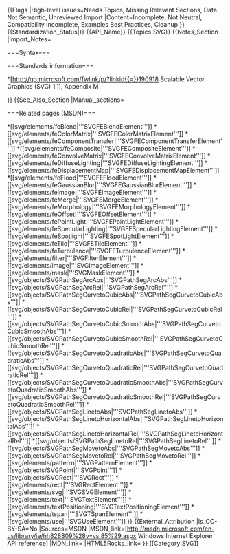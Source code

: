 {{Flags
|High-level issues=Needs Topics, Missing Relevant Sections, Data Not Semantic, Unreviewed Import
|Content=Incomplete, Not Neutral, Compatibility Incomplete, Examples Best Practices, Cleanup
}}
{{Standardization_Status|}}
{{API_Name}}
{{Topics|SVG}}
{{Notes_Section
|Import_Notes=

===Syntax===

===Standards information===

*[http://go.microsoft.com/fwlink/p/?linkid{{=}}190918 Scalable Vector Graphics (SVG) 1.1], Appendix M

}}
{{See_Also_Section
|Manual_sections=

===Related pages (MSDN)===

*[[svg/elements/feBlend|'''SVGFEBlendElement''']]
*[[svg/elements/feColorMatrix|'''SVGFEColorMatrixElement''']]
*[[svg/elements/feComponentTransfer|'''SVGFEComponentTransferElement''']]
*[[svg/elements/feComposite|'''SVGFECompositeElement''']]
*[[svg/elements/feConvolveMatrix|'''SVGFEConvolveMatrixElement''']]
*[[svg/elements/feDiffuseLighting|'''SVGFEDiffuseLightingElement''']]
*[[svg/elements/feDisplacementMap|'''SVGFEDisplacementMapElement''']]
*[[svg/elements/feFlood|'''SVGFEFloodElement''']]
*[[svg/elements/feGaussianBlur|'''SVGFEGaussianBlurElement''']]
*[[svg/elements/feImage|'''SVGFEImageElement''']]
*[[svg/elements/feMerge|'''SVGFEMergeElement''']]
*[[svg/elements/feMorphology|'''SVGFEMorphologyElement''']]
*[[svg/elements/feOffset|'''SVGFEOffsetElement''']]
*[[svg/elements/fePointLight|'''SVGFEPointLightElement''']]
*[[svg/elements/feSpecularLighting|'''SVGFESpecularLightingElement''']]
*[[svg/elements/feSpotlight|'''SVGFESpotLightElement''']]
*[[svg/elements/feTile|'''SVGFETileElement''']]
*[[svg/elements/feTurbulence|'''SVGFETurbulenceElement''']]
*[[svg/elements/filter|'''SVGFilterElement''']]
*[[svg/elements/image|'''SVGImageElement''']]
*[[svg/elements/mask|'''SVGMaskElement''']]
*[[svg/objects/SVGPathSegArcAbs|'''SVGPathSegArcAbs''']]
*[[svg/objects/SVGPathSegArcRel|'''SVGPathSegArcRel''']]
*[[svg/objects/SVGPathSegCurvetoCubicAbs|'''SVGPathSegCurvetoCubicAbs''']]
*[[svg/objects/SVGPathSegCurvetoCubicRel|'''SVGPathSegCurvetoCubicRel''']]
*[[svg/objects/SVGPathSegCurvetoCubicSmoothAbs|'''SVGPathSegCurvetoCubicSmoothAbs''']]
*[[svg/objects/SVGPathSegCurvetoCubicSmoothRel|'''SVGPathSegCurvetoCubicSmoothRel''']]
*[[svg/objects/SVGPathSegCurvetoQuadraticAbs|'''SVGPathSegCurvetoQuadraticAbs''']]
*[[svg/objects/SVGPathSegCurvetoQuadraticRel|'''SVGPathSegCurvetoQuadraticRel''']]
*[[svg/objects/SVGPathSegCurvetoQuadraticSmoothAbs|'''SVGPathSegCurvetoQuadraticSmoothAbs''']]
*[[svg/objects/SVGPathSegCurvetoQuadraticSmoothRel|'''SVGPathSegCurvetoQuadraticSmoothRel''']]
*[[svg/objects/SVGPathSegLinetoAbs|'''SVGPathSegLinetoAbs''']]
*[[svg/objects/SVGPathSegLinetoHorizontalAbs|'''SVGPathSegLinetoHorizontalAbs''']]
*[[svg/objects/SVGPathSegLinetoHorizontalRel|'''SVGPathSegLinetoHorizontalRel''']]
*[[svg/objects/SVGPathSegLinetoRel|'''SVGPathSegLinetoRel''']]
*[[svg/objects/SVGPathSegMovetoAbs|'''SVGPathSegMovetoAbs''']]
*[[svg/objects/SVGPathSegMovetoRel|'''SVGPathSegMovetoRel''']]
*[[svg/elements/patterrn|'''SVGPatternElement''']]
*[[svg/objects/SVGPoint|'''SVGPoint''']]
*[[svg/objects/SVGRect|'''SVGRect''']]
*[[svg/elements/rect|'''SVGRectElement''']]
*[[svg/elements/svg|'''SVGSVGElement''']]
*[[svg/elements/text|'''SVGTextElement''']]
*[[svg/elements/textPositioning|'''SVGTextPositioningElement''']]
*[[svg/elements/tspan|'''SVGTSpanElement''']]
*[[svg/elements/use|'''SVGUseElement''']]
}}
{{External_Attribution
|Is_CC-BY-SA=No
|Sources=MSDN
|MSDN_link=[http://msdn.microsoft.com/en-us/library/ie/hh828809%28v=vs.85%29.aspx Windows Internet Explorer API reference]
|MDN_link=
|HTML5Rocks_link=
}}
[[Category:SVG]]